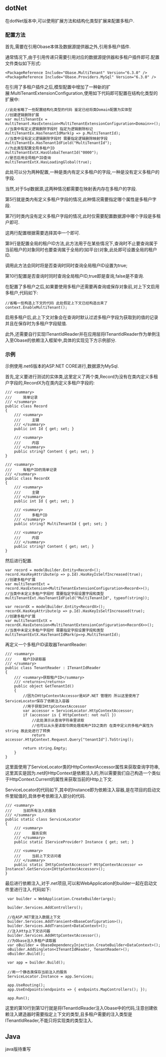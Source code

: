 ## dotNet

在dotNet版本中,可以使用扩展方法和结构化类型扩展来配置多租户.

### 配置方法

首先,需要在引用Obase本体及数据源提供器之外,引用多租户插件.

通常情况下,由于引用传递只需要引用对应的数据源提供器和多租户插件即可.配置文件类似如下形式:


```
<PackageReference Include="Obase.MultiTenant" Version="6.3.0" />
<PackageReference Include="Obase.Providers.MySql" Version="6.3.0" />
```

在引用了多租户插件之后,模型配置中增加了一种新的扩展:MultiTenantExtensionConfiguration<TEntity>,使用如下代码即可配置在结构化类型的扩展中:


```
//此处省略了一些配置结构化类型的代码 鉴定已经将类Domain配置为实体型
//创建逻辑删除扩展
var multiTenantEx = multiTenant.HasExtension<MultiTenantExtensionConfiguration<Domain>>();
//当类中有定义逻辑删除字段时 指定为逻辑删除标记
multiTenantEx.HasTenantIdMark(p => p.MultiTenantId);
//当类中没有定义逻辑删除字段时 需要指定逻辑删除映射字段
multiTenantEx.HasTenantIdField("MultiTenantId");
//为此类型配置全局多租户ID
multiTenantExtX.HasGlobalTenantId("0000");
//是否启用全局租户ID查询
multiTenantExtX.HasLoadingGlobal(true);
```

此处可以分为两种配置,一种是类内有定义多租户的字段,一种是没有定义多租户的字段.

当然,对于Sql数据源,这两种情况都需要在映射表内存在多租户的字段.

第5行就是类内有定义多租户字段的情况,此种情况需要指定哪个属性是多租户字段.

第7行时类内没有定义多租户字段的情况,此时仅需要配置数据源中哪个字段是多租户即可.

这两行配置根据需要选择其中一个即可.

第9行是配置全局的租户ID方法,此方法用于在某些情况下,查询时不止要查询属于当前租户的对象同时也要查询属于全局的(如平台)对象,此处即可设置全局的租户ID.

调用此方法会同时将是否查询时同时查询全局租户ID设置为true;

第10行配置是否查询时同时查询全局租户ID,true即是查询,false是不查询.

在配置了多租户之后,如果要使用多租户还需要再查询或保存对象前,对上下文启用多租户,代码如下:


```
//省略一些构造上下文的代码 此处假定上下文已经构造出来了
context.EnableMultiTenant();
```

启用多租户后,此上下文对象会在查询时默认过滤多租户字段为获取到的值的记录并且在保存时为多租户字段赋值.

此外,还需要自行实现ITenantIdReader并在应用层将ITenantIdReader作为单例注入至Obase的依赖注入框架中,具体的实现见下方示例部分.

### 示例

示例使用.net6版本的ASP.NET CORE进行,数据源为MySql.

首先,定义要进行测试的实体类,这里定义了两个类,Record为没有在类内定义多租户字段的,RecordX为在类内定义多租户字段的:


```
/// <summary>
///     简单记录
/// </summary>
public class Record
{
    /// <summary>
    ///     主键
    /// </summary>
    public int Id { get; set; }

    /// <summary>
    ///     内容
    /// </summary>
    public string? Content { get; set; }
}

/// <summary>
///     有租户ID的简单记录
/// </summary>
public class RecordX
{
    /// <summary>
    ///     主键
    /// </summary>
    public int Id { get; set; }

    /// <summary>
    ///     多租户ID
    /// </summary>
    public string? MultiTenantId { get; set; }

    /// <summary>
    ///     内容
    /// </summary>
    public string? Content { get; set; }
}
```

然后进行配置.


```
var record = modelBuilder.Entity<Record>();
record.HasKeyAttribute(p => p.Id).HasKeyIsSelfIncreased(true);
//创建多租户扩展
var multiTenantExt = record.HasExtension<MultiTenantExtensionConfiguration<Record>>();
//当类中未定义多租户字段时 需要指定字段设置字段和类型
multiTenantExt.HasTenantIdField("MultiTenantId", typeof(string));

var recordX = modelBuilder.Entity<RecordX>();
recordX.HasKeyAttribute(p => p.Id).HasKeyIsSelfIncreased(true);
//创建多租户扩展
var multiTenantExtX = recordX.HasExtension<MultiTenantExtensionConfiguration<RecordX>>();
//当类中未定义多租户字段时 需要指定字段设置字段和类型
multiTenantExtX.HasTenantIdMark(p=>p.MultiTenantId);
```

再定义一个多租户ID读取器TenantReader:


```
/// <summary>
///     租户ID读取器
/// </summary>
public class TenantReader : ITenantIdReader
{
    /// <summary>获取租户ID</summary>
    /// <returns></returns>
    public object GetTenantId()
    {
        //因为IHttpContextAccessor是ASP.NET 管理的 所以这里使用了ServiceLocator保存了依赖注入容器
        //用于获取IHttpContextAccessor
        var accessor = ServiceLocator.HttpContextAccessor;
        if (accessor is { HttpContext: not null })
            //此处演示从查询字符串里读取
            //也可以从头里读取令牌处理成用户ID之类的 在类中定义的多租户属性为string 故此处进行了转换
            return accessor.HttpContext.Request.Query["tenantId"].ToString();

        return string.Empty;
    }
}
```

这里面使用了ServiceLocator类的HttpContextAccessor属性来获取查询字符串,这里其实是因为.net的HttpContext是依赖注入的,所以需要我们自己构造一个类似于HttpContext.Current的属性来获取当前的Http上下文.

ServiceLocator的代码如下,其中的Instance即为依赖注入容器,是在项目的启动文件里赋值的,具体参考依赖注入部分的代码.


```
/// <summary>
///     当前所有注入的服务
/// </summary>
public static class ServiceLocator
{
    /// <summary>
    ///     服务实例
    /// </summary>
    public static IServiceProvider? Instance { get; set; }

    /// <summary>
    ///     当前上下文访问者
    /// </summary>
    public static IHttpContextAccessor? HttpContextAccessor => Instance?.GetService<IHttpContextAccessor>();
}
```

最后进行依赖注入,对于.net项目,可以和WebApplication的builder一起在启动文件里进行注入.代码如下:


```
 var builder = WebApplication.CreateBuilder(args);

 builder.Services.AddControllers();

 //在ASP.NET里注入数据上下文
 builder.Services.AddTransient<ObaseConfiguration>();
 builder.Services.AddTransient<DataContext>();
 //注入Http上下文访问器
 builder.Services.AddHttpContextAccessor();
 //为Obase注入多租户读取器
 var oBuilder = ObaseDependencyInjection.CreateBuilder<DataContext>();
 oBuilder.AddSingleton<ITenantIdReader, TenantReader>();
 oBuilder.Build();

 var app = builder.Build();

 //用一个静态类保存当前注入的服务
 ServiceLocator.Instance = app.Services;

 app.UseRouting();
 app.UseEndpoints(endpoints => { endpoints.MapControllers(); });

 app.Run();
```

这里的第10行到第12行就是将ITenantIdReader注入Obase中的代码,注意创建依赖注入建造器时需要指定上下文的类型,且多租户需要的注入类型是ITenantIdReader,不能只将实现类的类型注入.

## Java

java版待重写